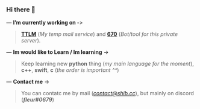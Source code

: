 
### Hi there 👋

— **I’m currently working on -**>
> **[TTLM](http://m.shib.cc/)** (*My temp mail service*) and **[670](https://670.ink/)** (*Bot/tool for this private server*).

— **Im would like to Learn / Im learning** ->
> Keep learning new **python** thing (*my main language for the moment*), **c++**, **swift**, **c** (*the order is important ^^*)

— **Contact me** ->
> You can contatc me by mail (*contact@shib.cc*), but mainly on discord (***fleur#0679***)
